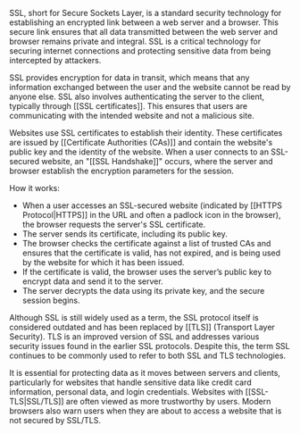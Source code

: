 SSL, short for Secure Sockets Layer, is a standard security technology for establishing an encrypted link between a web server and a browser. This secure link ensures that all data transmitted between the web server and browser remains private and integral. SSL is a critical technology for securing internet connections and protecting sensitive data from being intercepted by attackers.

SSL provides encryption for data in transit, which means that any information exchanged between the user and the website cannot be read by anyone else. SSL also involves authenticating the server to the client, typically through [[SSL certificates]]. This ensures that users are communicating with the intended website and not a malicious site.

Websites use SSL certificates to establish their identity. These certificates are issued by [[Certificate Authorities (CAs)]] and contain the website's public key and the identity of the website. When a user connects to an SSL-secured website, an "[[SSL Handshake]]" occurs, where the server and browser establish the encryption parameters for the session.

How it works:

- When a user accesses an SSL-secured website (indicated by [[HTTPS Protocol|HTTPS]] in the URL and often a padlock icon in the browser), the browser requests the server's SSL certificate.
- The server sends its certificate, including its public key.
- The browser checks the certificate against a list of trusted CAs and ensures that the certificate is valid, has not expired, and is being used by the website for which it has been issued.
- If the certificate is valid, the browser uses the server’s public key to encrypt data and send it to the server.
- The server decrypts the data using its private key, and the secure session begins.

Although SSL is still widely used as a term, the SSL protocol itself is considered outdated and has been replaced by [[TLS]] (Transport Layer Security). TLS is an improved version of SSL and addresses various security issues found in the earlier SSL protocols. Despite this, the term SSL continues to be commonly used to refer to both SSL and TLS technologies.

It is essential for protecting data as it moves between servers and clients, particularly for websites that handle sensitive data like credit card information, personal data, and login credentials. Websites with [[SSL-TLS|SSL/TLS]] are often viewed as more trustworthy by users. Modern browsers also warn users when they are about to access a website that is not secured by SSL/TLS.
